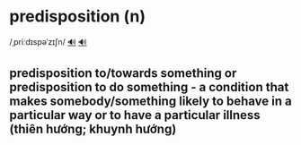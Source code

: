 # predisposition (n)

/ˌpriːdɪspəˈzɪʃn/ [🔊](https://www.oxfordlearnersdictionaries.com/media/english/uk_pron/p/pre/predi/predisposition__gb_1.mp3) [🔊](https://www.oxfordlearnersdictionaries.com/media/english/us_pron/p/pre/predi/predisposition__us_1.mp3)

## predisposition to/towards something or predisposition to do something - a condition that makes somebody/something likely to behave in a particular way or to have a particular illness (thiên hướng; khuynh hướng)